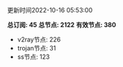 更新时间2022-10-16 05:53:00

**总订阅: 45**
**总节点: 2122**
**有效节点: 380**
- v2ray节点: 226
- trojan节点: 31
- ss节点: 123
